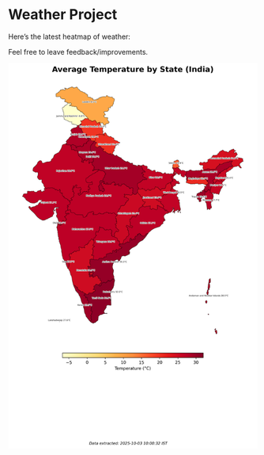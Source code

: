 # Weather Project

Here’s the latest heatmap of weather:

Feel free to leave feedback/improvements.

![India Heatmap](docs/assets/india_heatmap.png?v=DF516A)

